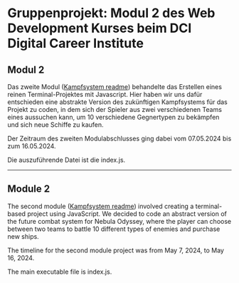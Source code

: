 # Gruppenprojekt: Modul 2 des Web Development Kurses beim DCI Digital Career Institute

## Modul 2

Das zweite Modul (<a href="https://github.com/Mynchro/DCI_NebulaOdyssey_Modul2/blob/main/kampfsystem.md">Kampfsystem readme</a>) behandelte das Erstellen eines reinen Terminal-Projektes mit Javascript.
Hier haben wir uns dafür entschieden eine abstrakte Version des zukünftigen Kampfsystems für das Projekt zu coden,
in dem sich der Spieler aus zwei verschiedenen Teams eines aussuchen kann, um 10 verschiedene Gegnertypen zu bekämpfen und sich neue Schiffe zu kaufen.

Der Zeitraum des zweiten Modulabschlusses ging dabei vom 07.05.2024 bis zum 16.05.2024.

Die auszuführende Datei ist die index.js.

---

## Module 2

The second module (<a href="https://github.com/Mynchro/DCI_NebulaOdyssey_Modul2/blob/main/kampfsystem.md">Kampfsystem readme</a>) involved creating a terminal-based project using JavaScript.
We decided to code an abstract version of the future combat system for Nebula Odyssey, where the player can choose between two teams to battle 10 different types of enemies and purchase new ships.

The timeline for the second module project was from May 7, 2024, to May 16, 2024.

The main executable file is index.js.
